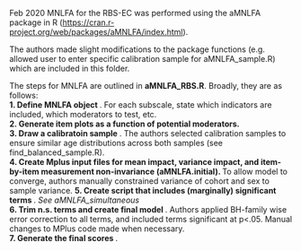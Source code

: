 Feb 2020
MNLFA for the RBS-EC was performed using the aMNLFA package in R (https://cran.r-project.org/web/packages/aMNLFA/index.html).  

The authors made slight modifications to the package functions (e.g. allowed user to enter specific calibration sample for aMNLFA_sample.R) which are included in this folder.  

The steps for MNLFA are outlined in <b>aMNLFA_RBS.R</b>. Broadly, they are as follows:  
<b> 1. Define MNLFA object </b>. For each subscale, state which indicators are included, which moderators to  test, etc.  
<b> 2. Generate item plots as a function of potential moderators. </b>  
<b> 3. Draw a calibratoin sample </b>.  The authors selected calibration samples to ensure similar age distributions across both samples (see find_balanced_sample.R).  
<b> 4. Create Mplus input files for mean impact, variance impact, and item-by-item measurement non-invariance (aMNLFA.initial). </b> To allow model to converge, authors manually constrained variance of cohort and sex to sample variance. 
<b>5. Create script that includes (marginally) significant terms </b>. *See aMNLFA_simultaneous*  
<b>6. Trim n.s. terms and create final model </b>. Authors applied BH-family wise error correction to all terms, and included terms significant at p<.05. Manual changes to MPlus code made when necessary.  
<b>7. Generate the final scores </b>. 


 



